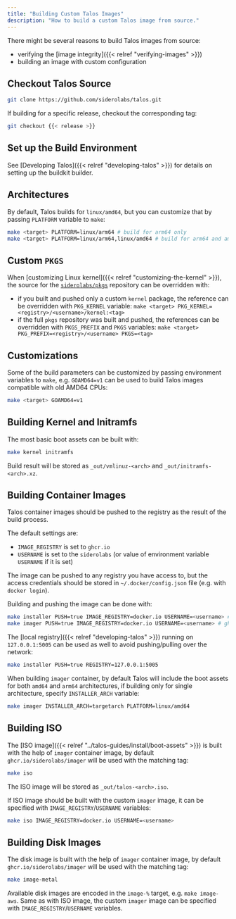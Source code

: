 ```yaml
---
title: "Building Custom Talos Images"
description: "How to build a custom Talos image from source."
---
```


There might be several reasons to build Talos images from source:

* verifying the [image integrity]({{< relref "verifying-images" >}})
* building an image with custom configuration

## Checkout Talos Source

```bash
git clone https://github.com/siderolabs/talos.git
```

If building for a specific release, checkout the corresponding tag:

```bash
git checkout {{< release >}}
```

## Set up the Build Environment

See [Developing Talos]({{< relref "developing-talos" >}}) for details on setting up the buildkit builder.

## Architectures

By default, Talos builds for `linux/amd64`, but you can customize that by passing `PLATFORM` variable to `make`:

```bash
make <target> PLATFORM=linux/arm64 # build for arm64 only
make <target> PLATFORM=linux/arm64,linux/amd64 # build for arm64 and amd64, container images will be multi-arch
```

## Custom `PKGS`

When [customizing Linux kernel]({{< relref "customizing-the-kernel" >}}), the source for the [`siderolabs/pkgs`](https://github.com/siderolabs/pkgs) repository can
be overridden with:

* if you built and pushed only a custom `kernel` package, the reference can be overridden with `PKG_KERNEL` variable: `make <target> PKG_KERNEL=<registry>/<username>/kernel:<tag>`
* if the full `pkgs` repository was built and pushed, the references can be overridden with `PKGS_PREFIX` and `PKGS` variables: `make <target> PKG_PREFIX=<registry>/<username> PKGS=<tag>`

## Customizations

Some of the build parameters can be customized by passing environment variables to `make`, e.g. `GOAMD64=v1` can be used to build
Talos images compatible with old AMD64 CPUs:

```bash
make <target> GOAMD64=v1
```

## Building Kernel and Initramfs

The most basic boot assets can be built with:

```bash
make kernel initramfs
```

Build result will be stored as `_out/vmlinuz-<arch>` and `_out/initramfs-<arch>.xz`.

## Building Container Images

Talos container images should be pushed to the registry as the result of the build process.

The default settings are:

* `IMAGE_REGISTRY` is set to `ghcr.io`
* `USERNAME` is set to the `siderolabs` (or value of environment variable `USERNAME` if it is set)

The image can be pushed to any registry you have access to, but the access credentials should be stored in `~/.docker/config.json` file (e.g. with `docker login`).

Building and pushing the image can be done with:

```bash
make installer PUSH=true IMAGE_REGISTRY=docker.io USERNAME=<username> # ghcr.io/siderolabs/installer
make imager PUSH=true IMAGE_REGISTRY=docker.io USERNAME=<username> # ghcr.io/siderolabs/imager
```

The [local registry]({{< relref "developing-talos" >}}) running on `127.0.0.1:5005` can be used as well to avoid pushing/pulling over the network:

```bash
make installer PUSH=true REGISTRY=127.0.0.1:5005
```

When building `imager` container, by default Talos will include the boot assets for both `amd64` and `arm64` architectures, if building only for single architecture, specify `INSTALLER_ARCH` variable:

```bash
make imager INSTALLER_ARCH=targetarch PLATFORM=linux/amd64
```

## Building ISO

The [ISO image]({{< relref "../talos-guides/install/boot-assets" >}}) is built with the help of `imager` container image, by default `ghcr.io/siderolabs/imager` will be used with the matching tag:

```bash
make iso
```

The ISO image will be stored as `_out/talos-<arch>.iso`.

If ISO image should be built with the custom `imager` image, it can be specified with `IMAGE_REGISTRY`/`USERNAME` variables:

```bash
make iso IMAGE_REGISTRY=docker.io USERNAME=<username>
```

## Building Disk Images

The disk image is built with the help of `imager` container image, by default `ghcr.io/siderolabs/imager` will be used with the matching tag:

```bash
make image-metal
```

Available disk images are encoded in the `image-%` target, e.g. `make image-aws`.
Same as with ISO image, the custom `imager` image can be specified with `IMAGE_REGISTRY`/`USERNAME` variables.
